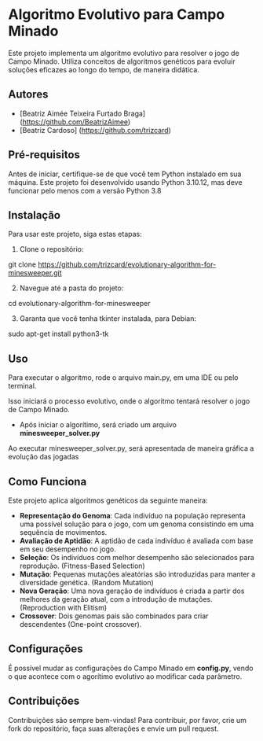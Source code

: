 # Algoritmo Evolutivo para Campo Minado

Este projeto implementa um algoritmo evolutivo para resolver o jogo de Campo Minado. Utiliza conceitos de algoritmos genéticos para evoluir soluções eficazes ao longo do tempo, de maneira didática.

## Autores

- [Beatriz Aimée Teixeira Furtado Braga] (https://github.com/BeatrizAimee)
- [Beatriz Cardoso] (https://github.com/trizcard)

## Pré-requisitos

Antes de iniciar, certifique-se de que você tem Python instalado em sua máquina. Este projeto foi desenvolvido usando Python 3.10.12, mas deve funcionar pelo menos com a versão Python 3.8

## Instalação

Para usar este projeto, siga estas etapas:

1. Clone o repositório:

git clone https://github.com/trizcard/evolutionary-algorithm-for-minesweeper.git

2. Navegue até a pasta do projeto:

cd evolutionary-algorithm-for-minesweeper

3. Garanta que você tenha tkinter instalada, para Debian:

sudo apt-get install python3-tk

## Uso

Para executar o algoritmo, rode o arquivo main.py, em uma IDE ou pelo terminal. 

Isso iniciará o processo evolutivo, onde o algoritmo tentará resolver o jogo de Campo Minado.

- Após iniciar o algorítimo, será criado um arquivo **minesweeper_solver.py**

Ao executar minesweeper_solver.py, será apresentada de maneira gráfica a evolução das jogadas

## Como Funciona

Este projeto aplica algoritmos genéticos da seguinte maneira:

- **Representação do Genoma**: Cada indivíduo na população representa uma possível solução para o jogo, com um genoma consistindo em uma sequência de movimentos.
- **Avaliação de Aptidão**: A aptidão de cada indivíduo é avaliada com base em seu desempenho no jogo.
- **Seleção**: Os indivíduos com melhor desempenho são selecionados para reprodução. (Fitness-Based Selection)
- **Mutação**: Pequenas mutações aleatórias são introduzidas para manter a diversidade genética. (Random Mutation)
- **Nova Geração**: Uma nova geração de indivíduos é criada a partir dos melhores da geração atual, com a introdução de mutações.(Reproduction with Elitism)
- **Crossover**: Dois genomas pais são combinados para criar descendentes (One-point crossover).

## Configurações

É possível mudar as configurações do Campo Minado em **config.py**, vendo o que acontece com o agorítimo evolutivo ao modificar cada parâmetro.

## Contribuições

Contribuições são sempre bem-vindas! Para contribuir, por favor, crie um fork do repositório, faça suas alterações e envie um pull request.






